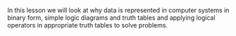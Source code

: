 In this lesson we will look at why data is represented in computer systems in binary form, simple logic diagrams and truth tables and applying logical operators in appropriate truth tables to solve problems.